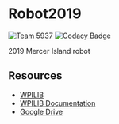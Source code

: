 # Robot2019
[![Team 5937](http://img.shields.io/badge/team-5937-red.svg)](https://github.com/mifrc)
[![Codacy Badge](https://api.codacy.com/project/badge/Grade/8592ee82ab0d44fabd7a606818fba928)](https://www.codacy.com/app/carverh/Robot2018?utm_source=github.com&amp;utm_medium=referral&amp;utm_content=mifrc/Robot2018&amp;utm_campaign=Badge_Grade)

2019 Mercer Island robot 

## Resources
- [WPILIB](https://dorper.me/frc/downloads/wpilib.zip)
- [WPILIB Documentation](http://first.wpi.edu/FRC/roborio/release/docs/java/)
- [Google Drive](https://drive.google.com/drive/u/0/folders/18nTuikSrt0bG2ouP1dGflMWZncWWe4Oz)
